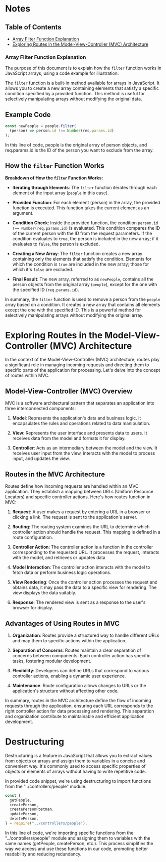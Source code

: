 # Notes

## Table of Contents

- [Array Filter Function Explanation](#array-filter-function-explanation)
- [Exploring Routes in the Model-View-Controller (MVC) Architecture](#exploring-routes-in-the-model-view-controller-mvc-architecture)

### Array Filter Function Explanation

The purpose of this document is to explain how the `filter` function works in JavaScript arrays, using a code example for illustration.

The `filter` function is a built-in method available for arrays in JavaScript. It allows you to create a new array containing elements that satisfy a specific condition specified by a provided function. This method is useful for selectively manipulating arrays without modifying the original data.

## Example Code

```javascript
const newPeople = people.filter(
  (person) => person.id !== Number(req.params.id)
);
```

In this line of code, people is the original array of person objects, and req.params.id is the ID of the person you want to exclude from the array.

## How the `filter` Function Works

**Breakdown of How the `filter` Function Works:**

- **Iterating through Elements**: The `filter` function iterates through each element of the input array (`people` in this case).

- **Provided Function**: For each element (person) in the array, the provided function is executed. This function takes the current element as an argument.

- **Condition Check**: Inside the provided function, the condition `person.id !== Number(req.params.id)` is evaluated. This condition compares the ID of the current person with the ID from the request parameters. If the condition evaluates to `true`, the person is included in the new array; if it evaluates to `false`, the person is excluded.

- **Creating a New Array**: The `filter` function creates a new array containing only the elements that satisfy the condition. Elements for which the condition is `true` are included in the new array; those for which it's `false` are excluded.

- **Final Result**: The new array, referred to as `newPeople`, contains all the person objects from the original array (`people`), except for the one with the specified ID (`req.params.id`).

In summary, the `filter` function is used to remove a person from the `people` array based on a condition. It creates a new array that contains all elements except the one with the specified ID. This is a powerful method for selectively manipulating arrays without modifying the original array.

# Exploring Routes in the Model-View-Controller (MVC) Architecture

In the context of the Model-View-Controller (MVC) architecture, routes play a significant role in managing incoming requests and directing them to specific parts of the application for processing. Let's delve into the concept of routes within MVC.

## Model-View-Controller (MVC) Overview

MVC is a software architectural pattern that separates an application into three interconnected components:

1. **Model**: Represents the application's data and business logic. It encapsulates the rules and operations related to data manipulation.

2. **View**: Represents the user interface and presents data to users. It receives data from the model and formats it for display.

3. **Controller**: Acts as an intermediary between the model and the view. It receives user input from the view, interacts with the model to process input, and updates the view.

## Routes in the MVC Architecture

Routes define how incoming requests are handled within an MVC application. They establish a mapping between URLs (Uniform Resource Locators) and specific controller actions. Here's how routes function in MVC:

1. **Request**: A user makes a request by entering a URL in a browser or clicking a link. The request is sent to the application's server.

2. **Routing**: The routing system examines the URL to determine which controller action should handle the request. This mapping is defined in a route configuration.

3. **Controller Action**: The controller action is a function in the controller corresponding to the requested URL. It processes the request, interacts with the model, and retrieves or updates data.

4. **Model Interaction**: The controller action interacts with the model to fetch data or perform business logic operations.

5. **View Rendering**: Once the controller action processes the request and obtains data, it may pass the data to a specific view for rendering. The view displays the data suitably.

6. **Response**: The rendered view is sent as a response to the user's browser for display.

## Advantages of Using Routes in MVC

1. **Organization**: Routes provide a structured way to handle different URLs and map them to specific actions within the application.

2. **Separation of Concerns**: Routes maintain a clear separation of concerns between components. Each controller action has specific tasks, fostering modular development.

3. **Flexibility**: Developers can define URLs that correspond to various controller actions, enabling a dynamic user experience.

4. **Maintenance**: Route configuration allows changes to URLs or the application's structure without affecting other code.

In summary, routes in the MVC architecture define the flow of incoming requests through the application, ensuring each URL corresponds to the right controller action for data processing and rendering. This separation and organization contribute to maintainable and efficient application development.

# Destructuring

Destructuring is a feature in JavaScript that allows you to extract values from objects or arrays and assign them to variables in a concise and convenient way. It's commonly used to access specific properties of objects or elements of arrays without having to write repetitive code.

In provided code snippet, we're using destructuring to import functions from the "../controllers/people" module.

```javascript
const {
  getPeople,
  createPerson,
  createPersonPostman,
  updatePerson,
  deletePerson,
} = require("../controllers/people");
```
In this line of code, we're importing specific functions from the "../controllers/people" module and assigning them to variables with the same names (getPeople, createPerson, etc.). This process simplifies the way we access and use these functions in our code, promoting better readability and reducing redundancy.
